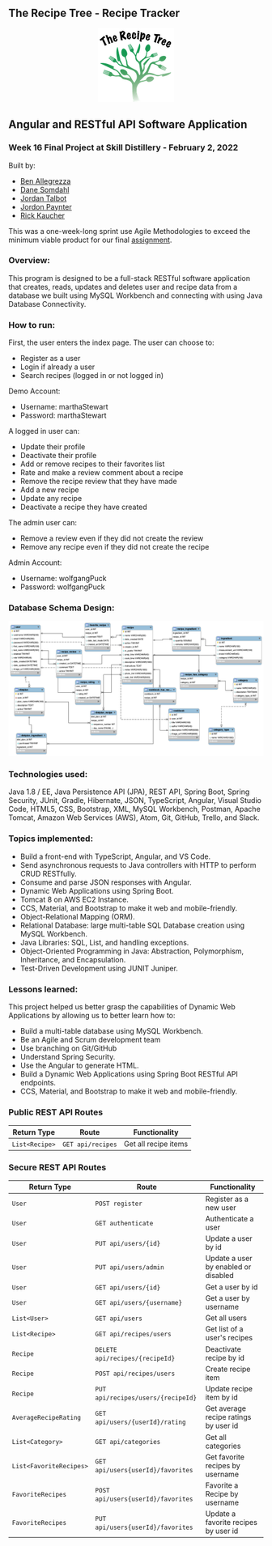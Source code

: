 ## The Recipe Tree - Recipe Tracker

<p align="center">
  <img src="https://github.com/fkaucher1288/FinalProject/blob/main/TheRecipeTree.png" />
</p>

## Angular and RESTful API Software Application

### Week 16 Final Project at Skill Distillery - February 2, 2022

Built by:

-   [Ben Allegrezza](https://github.com/bengrezza)
-   [Dane Somdahl](https://github.com/thedaneeffect)
-   [Jordan Talbot](https://github.com/jordantlbt)
-   [Jordon Paynter](https://github.com/Panthro22)
-   [Rick Kaucher](https://github.com/fkaucher1288)

This was a one-week-long sprint use Agile Methodologies to exceed the minimum viable product for our final [assignment](https://github.com/SkillDistillery/SD31/blob/master/finalProject/README.md).

### Overview:

This program is designed to be a full-stack RESTful software application that creates, reads, updates and deletes user and recipe data from a database we built using MySQL Workbench and connecting with using Java Database Connectivity.

### How to run:

First, the user enters the index page. The user can choose to:

- Register as a user
- Login if already a user
- Search recipes (logged in or not logged in)

Demo Account:

- Username: marthaStewart
- Password: marthaStewart

A logged in user can:

- Update their profile
- Deactivate their profile
- Add or remove recipes to their favorites list
- Rate and make a review comment about a recipe
- Remove the recipe review that they have made
- Add a new recipe
- Update any recipe
- Deactivate a recipe they have created

The admin user can:

- Remove a review even if they did not create the review
- Remove any recipe even if they did not create the recipe

Admin Account:

- Username: wolfgangPuck
- Password: wolfgangPuck

### Database Schema Design:

![Image of MySQL Database Schema](https://github.com/fkaucher1288/FinalProject/blob/main/DB/recipedb.png)

### Technologies used:

Java 1.8 / EE, Java Persistence API (JPA), REST API, Spring Boot, Spring Security, JUnit, Gradle, Hibernate, JSON, TypeScript, Angular, Visual Studio Code, HTML5, CSS, Bootstrap, XML, MySQL Workbench, Postman, Apache Tomcat, Amazon Web Services (AWS), Atom, Git, GitHub, Trello, and Slack.

### Topics implemented:

-   Build a front-end with TypeScript, Angular, and VS Code.
-   Send asynchronous requests to Java controllers with HTTP to perform CRUD RESTfully.
-   Consume and parse JSON responses with Angular.
-   Dynamic Web Applications using Spring Boot.
-   Tomcat 8 on AWS EC2 Instance.
-   CCS, Material, and Bootstrap to make it web and mobile-friendly.
-   Object-Relational Mapping (ORM).
-   Relational Database: large multi-table SQL Database creation using MySQL Workbench.
-   Java Libraries: SQL, List, and handling exceptions.
-   Object-Oriented Programming in Java: Abstraction, Polymorphism, Inheritance, and Encapsulation.
-   Test-Driven Development using JUNIT Juniper.

### Lessons learned:

This project helped us better grasp the capabilities of Dynamic Web Applications by allowing us to better learn how to:

-   Build a multi-table database using MySQL Workbench.
-   Be an Agile and Scrum development team
-   Use branching on Git/GitHub
-   Understand Spring Security.
-   Use the Angular to generate HTML.
-   Build a Dynamic Web Applications using Spring Boot RESTful API endpoints.
-   CCS, Material, and Bootstrap to make it web and mobile-friendly.

### Public REST API Routes

| Return Type  | Route           | Functionality      |
| ------------ | --------------- | ------------------ |
| `List<Recipe>` | `GET api/recipes` | Get all recipe items |

### Secure REST API Routes

| Return Type                | Route                                                                               | Functionality                        |
| -------------------------- | ----------------------------------------------------------------------------------- | ------------------------------------ |
| `User`                     | `POST register`                                                                     | Register as a new user               |
| `User`                     | `GET authenticate`                                                                  | Authenticate a user                  |
| `User`                     | `PUT api/users/{id}`                                                                | Update a user by id                  |
| `User`                     | `PUT api/users/admin`                                                               | Update a user by enabled or disabled |
| `User`                     | `GET api/users/{id}`                                                                | Get a user by id                     |
| `User`                     | `GET api/users/{username}`                                                          | Get a user by username               |
| `List<User>`               | `GET api/users`                                                                     | Get all users                        |
| `List<Recipe>`               | `GET api/recipes/users`                                                               | Get list of a user's recipes            |
| `Recipe`                     | `DELETE api/recipes/{recipeId}`                                                         | Deactivate recipe by id                |
| `Recipe`                     | `POST api/recipes/users`                                                              | Create recipe item                     |
| `Recipe`                     | `PUT api/recipes/users/{recipeId}`                                                      | Update recipe item by id               |
| `AverageRecipeRating`       | `GET api/users/{userId}/rating`                                        | Get average recipe ratings by user id      |
| `List<Category>`           | `GET api/categories`                                                                | Get all categories                   |
| `List<FavoriteRecipes>` | `GET api/users{userId}/favorites`                             | Get favorite recipes by username             |
| `FavoriteRecipes`       | `POST api/users{userId}/favorites`            | Favorite a Recipe by username                  |
| `FavoriteRecipes`       | `PUT api/users{userId}/favorites`  | Update a favorite recipes by user id                       |
